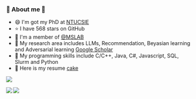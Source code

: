 ### 📖 About me 👋

- 😄 I'm got my PhD at [NTUCSIE](https://csie.ntu.edu.tw/)
- ⭐ I have 568 stars on GitHub
- 🐼 I'm a member of [@MSLAB](https://mslab.csie.ntu.edu.tw)
- 🦊 My research area includes LLMs, Recommendation, Beyasian learning and Adversarial learning [Google Scholar](https://scholar.google.com/citations?user=mZvcGhoAAAAJ&hl=zh-TW)
- 🐨 My programming skills include C/C++, Java, C#, Javascript, SQL, Slurm and Python
- 📑 Here is my resume [cake](https://www.cake.me/s--I4fgIIxSwo7llT2kJ7L9dg--/bb04902103)

![](https://komarev.com/ghpvc/?username=j40903272&color=brightgreen)

<a href="https://github.com/anuraghazra/github-readme-stats">
  <img align="left" src="https://github-readme-stats.vercel.app/api?username=j40903272&count_private=true&show_icons=true" />
</a>
<a href="https://github.com/anuraghazra/convoychat">
  <img align="left" src="https://github-readme-stats.vercel.app/api/top-langs/?username=j40903272&hide=jupyter+notebook" />
</a>



<!--
**j40903272/j40903272** is a ✨ _special_ ✨ repository because its `README.md` (this file) appears on your GitHub profile.

[![Anurag's github stats](https://github-readme-stats.vercel.app/api?username=j40903272&count_private=true&show_icons=true)](https://github.com/anuraghazra/github-readme-stats)


[![Top Langs](https://github-readme-stats.vercel.app/api/top-langs/?username=j40903272&hide=JupyterNotebook)](https://github.com/anuraghazra/github-readme-stats)




Here are some ideas to get you started:

- 🔭 I’m currently working on ...
- 🌱 I’m currently learning ...
- 👯 I’m looking to collaborate on ...
- 🤔 I’m looking for help with ...
- 💬 Ask me about ...
- 📫 How to reach me: ...
- 😄 Pronouns: ...
- ⚡ Fun fact: ...
-->

